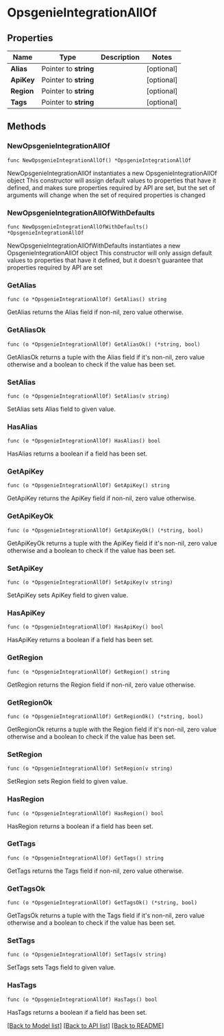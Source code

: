 # OpsgenieIntegrationAllOf

## Properties

Name | Type | Description | Notes
------------ | ------------- | ------------- | -------------
**Alias** | Pointer to **string** |  | [optional] 
**ApiKey** | Pointer to **string** |  | [optional] 
**Region** | Pointer to **string** |  | [optional] 
**Tags** | Pointer to **string** |  | [optional] 

## Methods

### NewOpsgenieIntegrationAllOf

`func NewOpsgenieIntegrationAllOf() *OpsgenieIntegrationAllOf`

NewOpsgenieIntegrationAllOf instantiates a new OpsgenieIntegrationAllOf object
This constructor will assign default values to properties that have it defined,
and makes sure properties required by API are set, but the set of arguments
will change when the set of required properties is changed

### NewOpsgenieIntegrationAllOfWithDefaults

`func NewOpsgenieIntegrationAllOfWithDefaults() *OpsgenieIntegrationAllOf`

NewOpsgenieIntegrationAllOfWithDefaults instantiates a new OpsgenieIntegrationAllOf object
This constructor will only assign default values to properties that have it defined,
but it doesn't guarantee that properties required by API are set

### GetAlias

`func (o *OpsgenieIntegrationAllOf) GetAlias() string`

GetAlias returns the Alias field if non-nil, zero value otherwise.

### GetAliasOk

`func (o *OpsgenieIntegrationAllOf) GetAliasOk() (*string, bool)`

GetAliasOk returns a tuple with the Alias field if it's non-nil, zero value otherwise
and a boolean to check if the value has been set.

### SetAlias

`func (o *OpsgenieIntegrationAllOf) SetAlias(v string)`

SetAlias sets Alias field to given value.

### HasAlias

`func (o *OpsgenieIntegrationAllOf) HasAlias() bool`

HasAlias returns a boolean if a field has been set.

### GetApiKey

`func (o *OpsgenieIntegrationAllOf) GetApiKey() string`

GetApiKey returns the ApiKey field if non-nil, zero value otherwise.

### GetApiKeyOk

`func (o *OpsgenieIntegrationAllOf) GetApiKeyOk() (*string, bool)`

GetApiKeyOk returns a tuple with the ApiKey field if it's non-nil, zero value otherwise
and a boolean to check if the value has been set.

### SetApiKey

`func (o *OpsgenieIntegrationAllOf) SetApiKey(v string)`

SetApiKey sets ApiKey field to given value.

### HasApiKey

`func (o *OpsgenieIntegrationAllOf) HasApiKey() bool`

HasApiKey returns a boolean if a field has been set.

### GetRegion

`func (o *OpsgenieIntegrationAllOf) GetRegion() string`

GetRegion returns the Region field if non-nil, zero value otherwise.

### GetRegionOk

`func (o *OpsgenieIntegrationAllOf) GetRegionOk() (*string, bool)`

GetRegionOk returns a tuple with the Region field if it's non-nil, zero value otherwise
and a boolean to check if the value has been set.

### SetRegion

`func (o *OpsgenieIntegrationAllOf) SetRegion(v string)`

SetRegion sets Region field to given value.

### HasRegion

`func (o *OpsgenieIntegrationAllOf) HasRegion() bool`

HasRegion returns a boolean if a field has been set.

### GetTags

`func (o *OpsgenieIntegrationAllOf) GetTags() string`

GetTags returns the Tags field if non-nil, zero value otherwise.

### GetTagsOk

`func (o *OpsgenieIntegrationAllOf) GetTagsOk() (*string, bool)`

GetTagsOk returns a tuple with the Tags field if it's non-nil, zero value otherwise
and a boolean to check if the value has been set.

### SetTags

`func (o *OpsgenieIntegrationAllOf) SetTags(v string)`

SetTags sets Tags field to given value.

### HasTags

`func (o *OpsgenieIntegrationAllOf) HasTags() bool`

HasTags returns a boolean if a field has been set.


[[Back to Model list]](../README.md#documentation-for-models) [[Back to API list]](../README.md#documentation-for-api-endpoints) [[Back to README]](../README.md)


